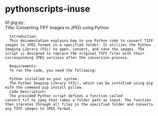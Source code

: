 # pythonscripts-inuse

tif-jpg.py:   
      Title: Converting TIFF Images to JPEG using Python
      
      Introduction:
      This documentation explains how to use Python code to convert TIFF images to JPEG format in a specified folder. It utilizes the Python Imaging Library (PIL) to open, convert, and save the images. The script is designed to replace the original TIFF files with their corresponding JPEG versions after the conversion process.
      
      Requirements:
      To run the code, you need the following:
      
      Python installed on your system.
      The Python Imaging Library (PIL), which can be installed using pip with the command pip install pillow.
      Code Description:
      The provided Python script defines a function called convert_tif_to_jpeg that takes a folder path as input. The function then iterates through all files in the specified folder and converts any TIFF images to JPEG format.
